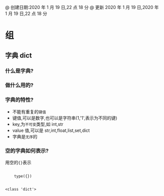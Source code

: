 @ 创建日期:2020 年 1 月 19 日,22 点 18 分
@ 更新 2020 年 1 月 19 日,2020 年 1 月 19 日,22 点 18 分

# 组

## 字典 dict

### 什么是字典?

### 做什么用的?

### 字典的特性?

- 不能有重复的`键值`
- 键值,可以是数字,也可以是字符串(1,'1',表示为不同的键)
- key,为`不可变`类型,如 int,str
- value 值,可以是 str,int,float,list,set,dict
- 字典是`无序`的

### 空的字典如何表示?

用空的`{}`表示

```

    type({})


<class 'dict'>

```
